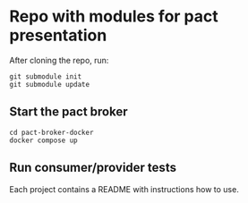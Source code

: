 # Repo with modules for pact presentation

After cloning the repo, run:

```
git submodule init
git submodule update
```

## Start the pact broker
```
cd pact-broker-docker
docker compose up
```

## Run consumer/provider tests
Each project contains a README with instructions how to use.